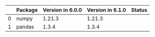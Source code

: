 <!-- markdown-link-check-disable -->

|    | Package   | Version in 6.0.0   | Version in 6.1.0   | Status   |
|---:|:----------|:-------------------|:-------------------|:---------|
|  0 | numpy     | 1.21.3             | 1.21.3             |          |
|  1 | pandas    | 1.3.4              | 1.3.4              |          |